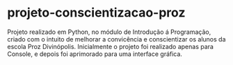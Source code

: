 # projeto-conscientizacao-proz
Projeto realizado em Python, no módulo de Introdução á Programação, criado com o intuito de melhorar a convicência e conscientizar os alunos da escola Proz Divinópolis. Inicialmente o projeto foi realizado apenas para Console, e depois foi aprimorado para uma interface gráfica.
